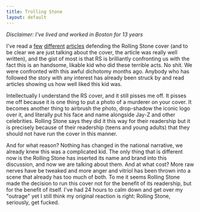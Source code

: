 ```yaml
---
title: Trolling Stone 
layout: default
---
```


*Disclaimer: I've lived and worked in Boston for 13 years*

I've read a [few](http://www.newyorker.com/online/blogs/newsdesk/2013/07/dzhokhar-tsarnaev-rolling-stone-cover-controversy.html) [different](http://dave.smallpict.com/2013/07/17/theTerroristRockStar) [articles](http://www.slate.com/blogs/browbeat/2013/07/17/boston_bomber_rolling_stone_cover_with_dzokhar_tsarnaev_is_good_journalism.html) defending the Rolling Stone cover (and to be clear we are just talking about the cover, the article was really well written), and the gist of most is that RS is brilliantly confronting us with the fact this is an handsome, likable kid who did these terrible acts. No shit. We were confronted with this awful dichotomy months ago. Anybody who has followed the story with any interest has already been struck by and read articles showing us how well liked this kid was.

Intellectually I understand the RS cover, and it still pisses me off. It pisses me off because it is one thing to put a photo of a murderer on your cover. It becomes another thing to airbrush the photo, drop-shadow the iconic logo over it, and literally put his face and name alongside Jay-Z and other celebrities. Rolling Stone says they did it this way for their readership but it is precisely because of their readership (teens and young adults) that they should not have run the cover in this manner.

And for what reason? Nothing has changed in the national narrative, we already knew this was a complicated kid. The only thing that is different now is the Rolling Stone has inserted its name and brand into this discussion, and now we are talking about them. And at what cost? More raw nerves have be tweaked and more anger and vitriol has been thrown into a scene that already has too much of both. To me it seems Rolling Stone made the decision to run this cover not for the benefit of its readership, but for the benefit of itself. I've had 24 hours to calm down and get over my "outrage" yet I still think my original reaction is right: Rolling Stone, seriously, get fucked.
